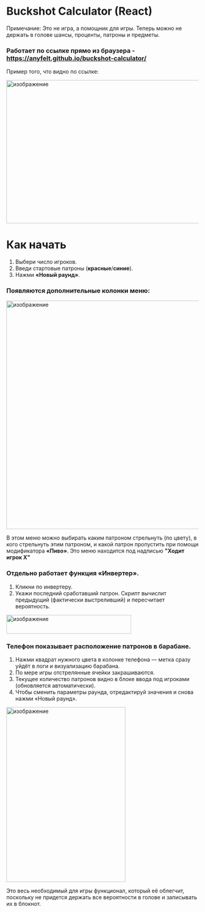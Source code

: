 # Buckshot Calculator (React)
Примечание: Это не игра, а помощник для игры. Теперь можно не держать в голове шансы, проценты, патроны и предметы.

### Работает по ссылке прямо из браузера - https://anyfelt.github.io/buckshot-calculator/

Пример того, что видно по ссылке:

<img width="763" height="374" alt="изображение" src="https://github.com/user-attachments/assets/2a673b39-2f5d-4b14-89f6-57e22279454a" />

# Как начать
1. Выбери число игроков.
2. Введи стартовые патроны (**красные**/**синие**).
3. Нажми **«Новый раунд»**.

### Появляются дополнительные колонки меню:

<img width="735" height="597" alt="изображение" src="https://github.com/user-attachments/assets/ceccba75-f0d4-4495-8206-86f607b05e21" />

В этом меню можно выбирать каким патроном стрельнуть (по цвету), в кого стрельнуть этим патроном, и какой патрон пропустить при помощи модификатора **«Пиво»**. Это меню находится под надписью **"Ходит игрок X"**

### Отдельно работает функция «Инвертер».
1. Кликни по инвертеру.
2. Укажи последний сработавший патрон.
Скрипт вычислит предыдущий (фактически выстреливший) и пересчитает вероятность.
<img width="327" height="49" alt="изображение" src="https://github.com/user-attachments/assets/349be9de-f764-44d7-b682-ad7ffd6e6761" />

### Телефон показывает расположение патронов в барабане.
1. Нажми квадрат нужного цвета в колонке телефона — метка сразу уйдёт в логи и визуализацию барабана.
2. По мере игры отстрелянные ячейки закрашиваются.
3. Текущее количество патронов видно в блоке ввода под игроками (обновляется автоматически).
4. Чтобы сменить параметры раунда, отредактируй значения и снова нажми «Новый раунд».

<img width="312" height="457" alt="изображение" src="https://github.com/user-attachments/assets/aa44200b-2b8d-4461-8704-adf1e30897fd" />

Это весь необходимый для игры функционал, который её облегчит, поскольку не придется держать все вероятности в голове и записывать их в блокнот.
